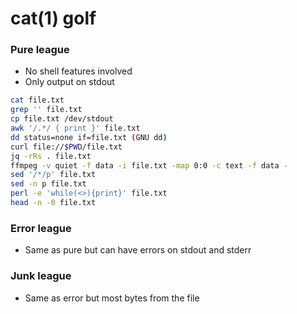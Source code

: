 # cat(1) golf

### Pure league

- No shell features involved
- Only output on stdout

```sh
cat file.txt
grep '' file.txt
cp file.txt /dev/stdout
awk '/.*/ { print }' file.txt
dd status=none if=file.txt (GNU dd)
curl file://$PWD/file.txt
jq -rRs . file.txt
ffmpeg -v quiet -f data -i file.txt -map 0:0 -c text -f data -
sed '/*/p' file.txt
sed -n p file.txt
perl -e 'while(<>){print}' file.txt
head -n -0 file.txt
```

### Error league

- Same as pure but can have errors on stdout and stderr

### Junk league

- Same as error but most bytes from the file

